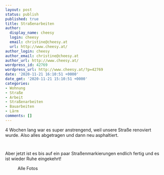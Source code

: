```yaml
---
layout: post
status: publish
published: true
title: Straßenarbeiten
author:
  display_name: cheesy
  login: cheesy
  email: christine@cheesy.at
  url: http://www.cheesy.at/
author_login: cheesy
author_email: christine@cheesy.at
author_url: http://www.cheesy.at/
wordpress_id: 42769
wordpress_url: http://www.cheesy.at/?p=42769
date: '2020-11-21 16:10:51 +0000'
date_gmt: '2020-11-21 15:10:51 +0000'
categories:
- Wohnung
- Straße
- Arbeit
- Straßenarbeiten
- Bauarbeiten
- Lärm
comments: []
---
```

<!-- wp:paragraph -->
4 Wochen lang war es super anstrengend, weil unsere Straße renoviert wurde. Also alles abgetragen und dann neu asphaltiert.
<!-- /wp:paragraph -->
<!-- wp:image {"id":42744} -->
<figure class="wp-block-image"><img src="{% link _fotos/leben-in-belfast/2020-2/bauarbeiten/Bauarbeiten-007.jpg %}" alt="" class="wp-image-42744"></figure>
<!-- /wp:image -->
<!-- wp:image {"id":42762} -->
<figure class="wp-block-image"><img src="{% link _fotos/leben-in-belfast/2020-2/bauarbeiten/Bauarbeiten-025.jpg %}" alt="" class="wp-image-42762"></figure>
<!-- /wp:image -->
<!-- wp:paragraph -->
Aber jetzt ist es bis auf ein paar Straßenmarkierungen endlich fertig und es ist wieder Ruhe eingekehrt!
<!-- /wp:paragraph -->
<!-- wp:image {"id":42766,"linkDestination":"custom"} -->
<figure class="wp-block-image"><a href="{% link _fotos/leben-in-belfast/2020-2/bauarbeiten/index.md %}"><img src="{% link _fotos/leben-in-belfast/2020-2/bauarbeiten/Bauarbeiten-029.jpg %}" alt="" class="wp-image-42766"></a><br>
<figcaption>Alle Fotos</figcaption>
</figure>
<!-- /wp:image -->

